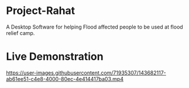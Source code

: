# Project-Rahat
A Desktop Software for helping Flood affected people to be used at flood relief camp.

# Live Demonstration


https://user-images.githubusercontent.com/71935307/143682117-ab61ee51-c4e8-4000-80ec-4e414417ba03.mp4

